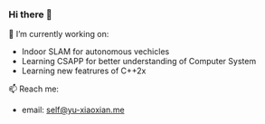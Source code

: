 ### Hi there 👋

🔭 I’m currently working on:
- Indoor SLAM for autonomous vechicles
- Learning CSAPP for better understanding of Computer System
- Learning new featrures of C++2x

📫 Reach me:
- email: self@yu-xiaoxian.me

<!--
**Yu-Xiaoxian/Yu-Xiaoxian** is a ✨ _special_ ✨ repository because its `README.md` (this file) appears on your GitHub profile.

Here are some ideas to get you started:

- 🔭 I’m currently working on ...
- 🌱 I’m currently learning ...
- 👯 I’m looking to collaborate on ...
- 🤔 I’m looking for help with ...
- 💬 Ask me about ...
- 📫 How to reach me: ...
- 😄 Pronouns: ...
- ⚡ Fun fact: ...
-->

